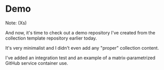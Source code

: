 <!-- .#slide: data-state="cover" -->
<!-- .slide: data-state="alt title" -->
<!-- .#slide: data-background="#ff0000" -->
<!-- .slide: data-background="#5bbdbf" -->
<!-- .slide: data-transition="slide-in fade-out" -->

# Demo

Note: (Xs)

And now, it's time to check out a demo repository I've created from the
collection template repository earlier today.

It's very minimalist and I didn't even add any "proper" collection
content.

I've added an integration test and an example of a matrix-parametrized
GitHub service container use.

